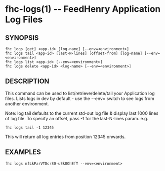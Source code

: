fhc-logs(1) -- FeedHenry Application Log Files
==============================================

## SYNOPSIS

    fhc logs [get] <app-id> [log-name] [--env=<environment>]
    fhc logs tail <app-id> [last-N-lines] [offset-from] [log-name] [--env=<environment>]
	fhc logs list <app-id> [--env=<environment>]
    fhc logs delete <app-id> <log-name> [--env=<environment>]

## DESCRIPTION

This command can be used to list/retrieve/delete/tail your Application log files. Lists logs in dev by default - use the --env=<environment> switch to see logs from another environment.

Note: log tail defaults to the current std-out log file & display last 1000 lines of log file. To specify an offset, pass -1 for the last-N-lines param. e.g.

    fhc logs tail -1 12345

This will return all log entries from position 12345 onwards.

## EXAMPLES

    fhc logs mfLkParVTDcr80-uEk8OhEfT --env=<environment>
